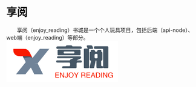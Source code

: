# 享阅

&emsp;&emsp;享阅（enjoy_reading）书城是一个个人玩具项目，包括后端（api-node）、web端（enjoy_reading）等部分。
![logo](./src/assets/logo.png)
